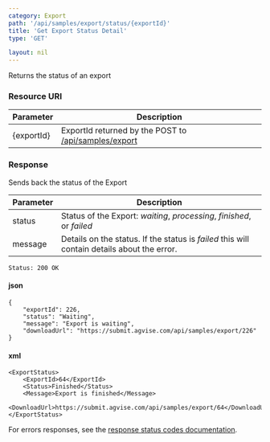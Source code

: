 ```yaml
---
category: Export
path: '/api/samples/export/status/{exportId}'
title: 'Get Export Status Detail'
type: 'GET'

layout: nil
---
```


Returns the status of an export

### Resource URI

<table>
	<thead>
		<tr>
	        <th>Parameter</th>
	        <th>Description</th>
	    </tr>
    </thead>
    <tbody>
	    <tr>
	        <td>{exportId}</td>
	        <td>ExportId returned by the POST to <a href="#samples">/api/samples/export</a></td>
	    </tr>
    </tbody>
</table>

### Response

Sends back the status of the Export

<table>
	<thead>
		<tr>
	        <th>Parameter</th>
	        <th>Description</th>
	    </tr>
    </thead>
    <tbody>
	    <tr>
	        <td>status</td>
	        <td>Status of the Export: <em>waiting</em>, <em>processing</em>, <em>finished</em>, or <em>failed</em> </td>
	    </tr>
	    <tr>
	        <td>message</td>
	        <td>Details on the status. If the status is <em>failed</em> this will contain details about the error.</td>
	    </tr>
    </tbody>
</table>


```Status: 200 OK```

#### json

```
{
	"exportId": 226,
	"status": "Waiting",
	"message": "Export is waiting",
	"downloadUrl": "https://submit.agvise.com/api/samples/export/226"
}
```

#### xml

```
<ExportStatus>
    <ExportId>64</ExportId>
    <Status>Finished</Status>
    <Message>Export is finished</Message>
    <DownloadUrl>https://submit.agvise.com/api/samples/export/64</DownloadUrl>
</ExportStatus>
```

For errors responses, see the [response status codes documentation](#response-status-codes).